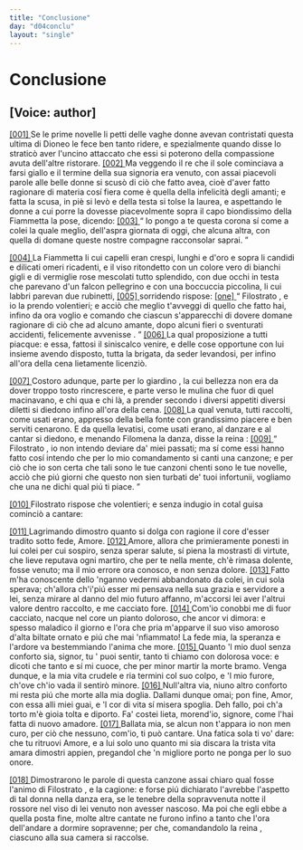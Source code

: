 ```yaml
---
title: "Conclusione"
day: "d04conclu"
layout: "single"
---
```

<div id="d04conclu" type="conclusion" who="author">
 <h1>
  Conclusione
 </h1>
 <p>
  <h2>
   [Voice: author]
  </h2>
 </p>
 <p>
  <a href="{{ site.baseurl }}enDecameron/d04conclu#p04970001" id="p04970001">
   [001]
  </a>
  Se le prime novelle li petti delle vaghe donne avevan contristati questa ultima di
  <name persref="dioneo" type="person">
   Dioneo
  </name>
  le fece ben tanto ridere, e spezialmente quando disse lo stratic&ograve; aver l'uncino attaccato che essi si poterono della compassione avuta dell'altre ristorare.
  <a href="{{ site.baseurl }}enDecameron/d04conclu#p04970002" id="p04970002">
   [002]
  </a>
  Ma veggendo il
  <name persref="filostrato" type="person">
   re
  </name>
  che il sole cominciava a farsi giallo e il termine della sua signoria era venuto, con assai piacevoli parole alle belle donne si scus&ograve; di ci&ograve; che fatto avea, cio&egrave; d'aver fatto ragionare di materia cos&iacute; fiera come &egrave; quella della infelicit&agrave; degli amanti; e fatta la scusa, in pi&egrave; si lev&ograve; e della testa si tolse la laurea, e aspettando le donne a cui porre la dovesse piacevolmente sopra il capo biondissimo della
  <name persref="fiammetta" type="person">
   Fiammetta
  </name>
  la pose, dicendo:
  <a href="{{ site.baseurl }}enDecameron/d04conclu#p04970003" id="p04970003">
   [003]
  </a>
  <q direct="unspecified" who="filostrato">
   Io pongo a te questa corona s&iacute; come a colei la quale meglio, dell'aspra giornata di oggi, che alcuna altra, con quella di domane queste nostre compagne racconsolar saprai.
  </q>
 </p>
 <p>
  <a href="{{ site.baseurl }}enDecameron/d04conclu#p04970004" id="p04970004">
   [004]
  </a>
  La
  <name persref="fiammetta" type="person">
   Fiammetta
  </name>
  li cui capelli eran crespi, lunghi e d'oro e sopra li candidi e dilicati omeri ricadenti, e il viso ritondetto con un colore vero di bianchi gigli e di vermiglie rose mescolati tutto splendido, con due occhi in testa che parevano d'un falcon pellegrino e con una boccuccia piccolina, li cui labbri parevan due rubinetti,
  <a href="{{ site.baseurl }}enDecameron/d04conclu#p04970005" id="p04970005">
   [005]
  </a>
  sorridendo rispose:
  <a href="{{ site.baseurl }}enDecameron/d04conclu#None">
   [one]
  </a>
  <q direct="unspecified" who="fiammetta">
   <name persref="filostrato" type="person">
    Filostrato
   </name>
   , e io la prendo volentieri; e acci&ograve; che meglio t'avveggi di quello che fatto hai, infino da ora voglio e comando che ciascun s'apparecchi di dovere domane ragionare
   <seg type="topic">
    di ci&ograve; che ad alcuno amante, dopo alcuni fieri o sventurati accidenti, felicemente avvenisse
   </seg>
   .
  </q>
  <a href="{{ site.baseurl }}enDecameron/d04conclu#p04970006" id="p04970006">
   [006]
  </a>
  La qual proposizione a tutti piacque: e essa, fattosi il siniscalco venire, e delle cose opportune con lui insieme avendo disposto, tutta la brigata, da seder levandosi, per infino all'ora della cena lietamente licenzi&ograve;.
 </p>
 <p>
  <a href="{{ site.baseurl }}enDecameron/d04conclu#p04970007" id="p04970007">
   [007]
  </a>
  Costoro adunque, parte per lo
  <name placeref="giardinobrigata-01" type="place">
   giardino
  </name>
  , la cui bellezza non era da dover troppo tosto rincrescere, e parte verso le
  <name placeref="mulinibrigata-01" type="place">
   mulina
  </name>
  che fuor di quel macinavano, e chi qua e chi l&agrave;, a prender secondo i diversi appetiti diversi diletti si diedono infino all'ora della cena.
  <a href="{{ site.baseurl }}enDecameron/d04conclu#p04970008" id="p04970008">
   [008]
  </a>
  La qual venuta, tutti raccolti, come usati erano, appresso della
  <name placeref="fontebrigata-01" type="place">
   bella fonte
  </name>
  con grandissimo piacere e ben serviti cenarono. E da quella levatisi, come usati erano, al danzare e al cantar si diedono, e menando
  <name persref="filomena" type="person">
   Filomena
  </name>
  la danza, disse la
  <name persref="fiammetta" type="person">
   reina
  </name>
  :
  <a href="{{ site.baseurl }}enDecameron/d04conclu#p04970009" id="p04970009">
   [009]
  </a>
  <q direct="unspecified" who="fiammetta">
   <name persref="filostrato" type="person">
    Filostrato
   </name>
   , io non intendo deviare da' miei passati; ma s&iacute; come essi hanno fatto cos&iacute; intendo che per lo mio comandamento si canti una canzone; e per ci&ograve; che io son certa che tali sono le tue canzoni chenti sono le tue novelle, acci&ograve; che pi&uacute; giorni che questo non sien turbati de' tuoi infortunii, vogliamo che una ne dichi qual pi&uacute; ti piace.
  </q>
 </p>
 <p>
  <a href="{{ site.baseurl }}enDecameron/d04conclu#p04970010" id="p04970010">
   [010]
  </a>
  <name persref="filostrato" type="person">
   Filostrato
  </name>
  rispose che volentieri; e senza indugio in cotal guisa cominci&ograve; a cantare:
 </p>
 <div3 type="song" who="filostrato">
  <lg>
   <a href="{{ site.baseurl }}enDecameron/d04conclu#p04970011" id="p04970011">
    [011]
   </a>
   <l>
    Lagrimando dimostro
   </l>
   <l>
    quanto si dolga con ragione il core
   </l>
   <l>
    d'esser tradito sotto fede, Amore.
   </l>
  </lg>
  <lg>
   <a href="{{ site.baseurl }}enDecameron/d04conclu#p04970012" id="p04970012">
    [012]
   </a>
   <l>
    Amore, allora che primieramente
   </l>
   <l>
    ponesti in lui colei per cui sospiro,
   </l>
   <l>
    senza sperar salute,
   </l>
   <l>
    s&iacute; piena la mostrasti di virtute,
   </l>
   <l>
    che lieve reputava ogni martiro,
   </l>
   <l>
    che per te nella mente,
   </l>
   <l>
    ch'&egrave; rimasa dolente,
   </l>
   <l>
    fosse venuto; ma il mio errore
   </l>
   <l>
    ora conosco, e non senza dolore.
   </l>
  </lg>
  <lg>
   <a href="{{ site.baseurl }}enDecameron/d04conclu#p04970013" id="p04970013">
    [013]
   </a>
   <l>
    Fatto m'ha conoscente dello 'nganno
   </l>
   <l>
    vedermi abbandonato da colei,
   </l>
   <l>
    in cui sola sperava;
   </l>
   <l>
    ch'allora ch'i'pi&uacute; esser mi pensava
   </l>
   <l>
    nella sua grazia e servidore a lei,
   </l>
   <l>
    senza mirare al danno
   </l>
   <l>
    del mio futuro affanno,
   </l>
   <l>
    m'accorsi lei aver l'altrui valore
   </l>
   <l>
    dentro raccolto, e me cacciato fore.
   </l>
  </lg>
  <lg>
   <a href="{{ site.baseurl }}enDecameron/d04conclu#p04970014" id="p04970014">
    [014]
   </a>
   <l>
    Com'io conobbi me di fuor cacciato,
   </l>
   <l>
    nacque nel core un pianto doloroso,
   </l>
   <l>
    che ancor vi dimora:
   </l>
   <l>
    e spesso maladico il giorno e l'ora
   </l>
   <l>
    che pria m'apparve il suo viso amoroso
   </l>
   <l>
    d'alta biltate ornato
   </l>
   <l>
    e pi&uacute; che mai 'nfiammato!
   </l>
   <l>
    La fede mia, la speranza e l'ardore
   </l>
   <l>
    va bestemmiando l'anima che more.
   </l>
  </lg>
  <lg>
   <a href="{{ site.baseurl }}enDecameron/d04conclu#p04970015" id="p04970015">
    [015]
   </a>
   <l>
    Quanto 'l mio duol senza conforto sia,
   </l>
   <l>
    signor, tu ' puoi sentir, tanto ti chiamo
   </l>
   <l>
    con dolorosa voce:
   </l>
   <l>
    e dicoti che tanto e s&iacute; mi cuoce,
   </l>
   <l>
    che per minor martir la morte bramo.
   </l>
   <l>
    Venga dunque, e la mia
   </l>
   <l>
    vita crudele e ria
   </l>
   <l>
    termini col suo colpo, e 'l mio furore,
   </l>
   <l>
    ch'ove ch'io vada il sentir&ograve; minore.
   </l>
  </lg>
  <lg>
   <a href="{{ site.baseurl }}enDecameron/d04conclu#p04970016" id="p04970016">
    [016]
   </a>
   <l>
    Null'altra via, niuno altro conforto
   </l>
   <l>
    mi resta pi&uacute; che morte alla mia doglia.
   </l>
   <l>
    Dallami dunque omai;
   </l>
   <l>
    pon fine, Amor, con essa alli miei guai,
   </l>
   <l>
    e 'l cor di vita s&iacute; misera spoglia.
   </l>
   <l>
    Deh fallo, poi ch'a torto
   </l>
   <l>
    m'&egrave; gioia tolta e diporto.
   </l>
   <l>
    Fa' costei lieta, morend'io, signore,
   </l>
   <l>
    come l'hai fatta di nuovo amadore.
   </l>
  </lg>
  <lg>
   <a href="{{ site.baseurl }}enDecameron/d04conclu#p04970017" id="p04970017">
    [017]
   </a>
   <l>
    Ballata mia, se alcun non t'appara
   </l>
   <l>
    io non men curo, per ci&ograve; che nessuno,
   </l>
   <l>
    com'io, ti pu&ograve; cantare.
   </l>
   <l>
    Una fatica sola ti vo' dare:
   </l>
   <l>
    che tu ritruovi Amore, e a lui solo uno
   </l>
   <l>
    quanto mi sia discara
   </l>
   <l>
    la trista vita amara
   </l>
   <l>
    dimostri appien, pregandol che 'n migliore
   </l>
   <l>
    porto ne ponga per lo suo onore.
   </l>
  </lg>
 </div3>
 <p>
  <a href="{{ site.baseurl }}enDecameron/d04conclu#p04970018" id="p04970018">
   [018]
  </a>
  Dimostrarono le parole di questa canzone assai chiaro qual fosse l'animo di
  <name persref="filostrato" type="person">
   Filostrato
  </name>
  , e la cagione: e forse pi&uacute; dichiarato l'avrebbe l'aspetto di tal donna nella danza era, se le tenebre della sopravvenuta notte il rossore nel viso di lei venuto non avesser nascoso. Ma poi che egli ebbe a quella posta fine, molte altre cantate ne furono infino a tanto che l'ora dell'andare a dormire sopravenne; per che, comandandolo la
  <name persref="fiammetta" type="person">
   reina
  </name>
  , ciascuno alla sua camera si raccolse.
 </p>
</div>